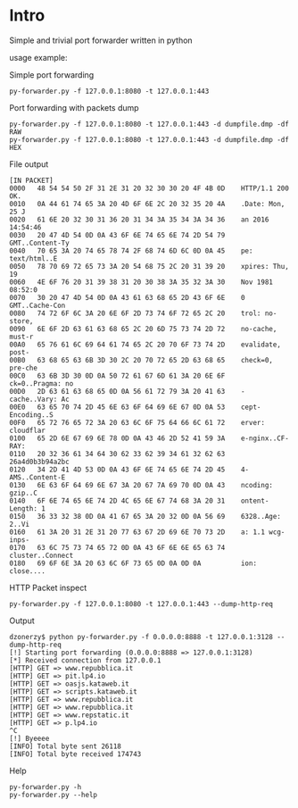 # Intro
Simple and trivial port forwarder written in python

usage example:

Simple port forwarding

    py-forwarder.py -f 127.0.0.1:8080 -t 127.0.0.1:443

Port forwarding with packets dump

    py-forwarder.py -f 127.0.0.1:8080 -t 127.0.0.1:443 -d dumpfile.dmp -df RAW
    py-forwarder.py -f 127.0.0.1:8080 -t 127.0.0.1:443 -d dumpfile.dmp -df HEX

File output

    [IN PACKET]
    0000   48 54 54 50 2F 31 2E 31 20 32 30 30 20 4F 4B 0D    HTTP/1.1 200 OK.
    0010   0A 44 61 74 65 3A 20 4D 6F 6E 2C 20 32 35 20 4A    .Date: Mon, 25 J
    0020   61 6E 20 32 30 31 36 20 31 34 3A 35 34 3A 34 36    an 2016 14:54:46
    0030   20 47 4D 54 0D 0A 43 6F 6E 74 65 6E 74 2D 54 79     GMT..Content-Ty
    0040   70 65 3A 20 74 65 78 74 2F 68 74 6D 6C 0D 0A 45    pe: text/html..E
    0050   78 70 69 72 65 73 3A 20 54 68 75 2C 20 31 39 20    xpires: Thu, 19
    0060   4E 6F 76 20 31 39 38 31 20 30 38 3A 35 32 3A 30    Nov 1981 08:52:0
    0070   30 20 47 4D 54 0D 0A 43 61 63 68 65 2D 43 6F 6E    0 GMT..Cache-Con
    0080   74 72 6F 6C 3A 20 6E 6F 2D 73 74 6F 72 65 2C 20    trol: no-store,
    0090   6E 6F 2D 63 61 63 68 65 2C 20 6D 75 73 74 2D 72    no-cache, must-r
    00A0   65 76 61 6C 69 64 61 74 65 2C 20 70 6F 73 74 2D    evalidate, post-
    00B0   63 68 65 63 6B 3D 30 2C 20 70 72 65 2D 63 68 65    check=0, pre-che
    00C0   63 6B 3D 30 0D 0A 50 72 61 67 6D 61 3A 20 6E 6F    ck=0..Pragma: no
    00D0   2D 63 61 63 68 65 0D 0A 56 61 72 79 3A 20 41 63    -cache..Vary: Ac
    00E0   63 65 70 74 2D 45 6E 63 6F 64 69 6E 67 0D 0A 53    cept-Encoding..S
    00F0   65 72 76 65 72 3A 20 63 6C 6F 75 64 66 6C 61 72    erver: cloudflar
    0100   65 2D 6E 67 69 6E 78 0D 0A 43 46 2D 52 41 59 3A    e-nginx..CF-RAY:
    0110   20 32 36 61 34 64 30 62 33 62 39 34 61 32 62 63     26a4d0b3b94a2bc
    0120   34 2D 41 4D 53 0D 0A 43 6F 6E 74 65 6E 74 2D 45    4-AMS..Content-E
    0130   6E 63 6F 64 69 6E 67 3A 20 67 7A 69 70 0D 0A 43    ncoding: gzip..C
    0140   6F 6E 74 65 6E 74 2D 4C 65 6E 67 74 68 3A 20 31    ontent-Length: 1
    0150   36 33 32 38 0D 0A 41 67 65 3A 20 32 0D 0A 56 69    6328..Age: 2..Vi
    0160   61 3A 20 31 2E 31 20 77 63 67 2D 69 6E 70 73 2D    a: 1.1 wcg-inps-
    0170   63 6C 75 73 74 65 72 0D 0A 43 6F 6E 6E 65 63 74    cluster..Connect
    0180   69 6F 6E 3A 20 63 6C 6F 73 65 0D 0A 0D 0A          ion: close....

HTTP Packet inspect

    py-forwarder.py -f 127.0.0.1:8080 -t 127.0.0.1:443 --dump-http-req

Output

    dzonerzy$ python py-forwarder.py -f 0.0.0.0:8888 -t 127.0.0.1:3128 --dump-http-req
    [!] Starting port forwarding (0.0.0.0:8888 => 127.0.0.1:3128)
    [*] Received connection from 127.0.0.1
    [HTTP] GET => www.repubblica.it
    [HTTP] GET => pit.lp4.io
    [HTTP] GET => oasjs.kataweb.it
    [HTTP] GET => scripts.kataweb.it
    [HTTP] GET => www.repubblica.it
    [HTTP] GET => www.repubblica.it
    [HTTP] GET => www.repstatic.it
    [HTTP] GET => p.lp4.io
    ^C
    [!] Byeeee
    [INFO] Total byte sent 26118
    [INFO] Total byte received 174743


Help

    py-forwarder.py -h
    py-forwarder.py --help
